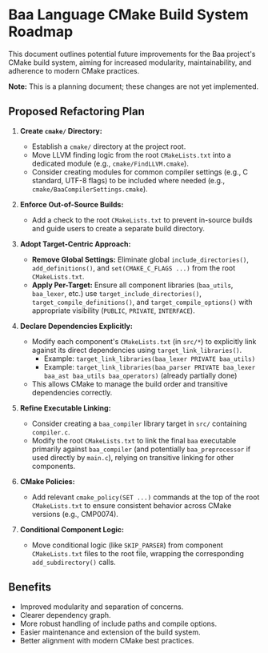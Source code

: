 # Baa Language CMake Build System Roadmap

This document outlines potential future improvements for the Baa project's CMake build system, aiming for increased modularity, maintainability, and adherence to modern CMake practices.

**Note:** This is a planning document; these changes are not yet implemented.

## Proposed Refactoring Plan

1.  **Create `cmake/` Directory:**
    *   Establish a `cmake/` directory at the project root.
    *   Move LLVM finding logic from the root `CMakeLists.txt` into a dedicated module (e.g., `cmake/FindLLVM.cmake`).
    *   Consider creating modules for common compiler settings (e.g., C standard, UTF-8 flags) to be included where needed (e.g., `cmake/BaaCompilerSettings.cmake`).

2.  **Enforce Out-of-Source Builds:**
    *   Add a check to the root `CMakeLists.txt` to prevent in-source builds and guide users to create a separate build directory.

3.  **Adopt Target-Centric Approach:**
    *   **Remove Global Settings:** Eliminate global `include_directories()`, `add_definitions()`, and `set(CMAKE_C_FLAGS ...)` from the root `CMakeLists.txt`.
    *   **Apply Per-Target:** Ensure all component libraries (`baa_utils`, `baa_lexer`, etc.) use `target_include_directories()`, `target_compile_definitions()`, and `target_compile_options()` with appropriate visibility (`PUBLIC`, `PRIVATE`, `INTERFACE`).

4.  **Declare Dependencies Explicitly:**
    *   Modify each component's `CMakeLists.txt` (in `src/*`) to explicitly link against its direct dependencies using `target_link_libraries()`.
        *   Example: `target_link_libraries(baa_lexer PRIVATE baa_utils)`
        *   Example: `target_link_libraries(baa_parser PRIVATE baa_lexer baa_ast baa_utils baa_operators)` (already partially done)
    *   This allows CMake to manage the build order and transitive dependencies correctly.

5.  **Refine Executable Linking:**
    *   Consider creating a `baa_compiler` library target in `src/` containing `compiler.c`.
    *   Modify the root `CMakeLists.txt` to link the final `baa` executable primarily against `baa_compiler` (and potentially `baa_preprocessor` if used directly by `main.c`), relying on transitive linking for other components.

6.  **CMake Policies:**
    *   Add relevant `cmake_policy(SET ...)` commands at the top of the root `CMakeLists.txt` to ensure consistent behavior across CMake versions (e.g., CMP0074).

7.  **Conditional Component Logic:**
    *   Move conditional logic (like `SKIP_PARSER`) from component `CMakeLists.txt` files to the root file, wrapping the corresponding `add_subdirectory()` calls.

## Benefits

*   Improved modularity and separation of concerns.
*   Clearer dependency graph.
*   More robust handling of include paths and compile options.
*   Easier maintenance and extension of the build system.
*   Better alignment with modern CMake best practices.

